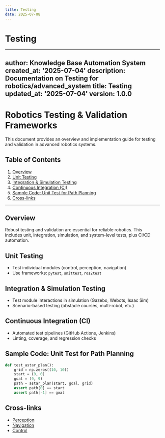 ```yaml
---
title: Testing
date: 2025-07-08
---
```


# Testing

---
author: Knowledge Base Automation System
created_at: '2025-07-04'
description: Documentation on Testing for robotics/advanced_system
title: Testing
updated_at: '2025-07-04'
version: 1.0.0
---

# Robotics Testing & Validation Frameworks

This document provides an overview and implementation guide for testing and validation in advanced robotics systems.

## Table of Contents
1. [Overview](#overview)
2. [Unit Testing](#unit-testing)
3. [Integration & Simulation Testing](#integration--simulation-testing)
4. [Continuous Integration (CI)](#continuous-integration-ci)
5. [Sample Code: Unit Test for Path Planning](#sample-code-unit-test-for-path-planning)
6. [Cross-links](#cross-links)

---

## Overview

Robust testing and validation are essential for reliable robotics. This includes unit, integration, simulation, and system-level tests, plus CI/CD automation.

## Unit Testing
- Test individual modules (control, perception, navigation)
- Use frameworks: `pytest`, `unittest`, `ros2test`

## Integration & Simulation Testing
- Test module interactions in simulation (Gazebo, Webots, Isaac Sim)
- Scenario-based testing (obstacle courses, multi-robot, etc.)

## Continuous Integration (CI)
- Automated test pipelines (GitHub Actions, Jenkins)
- Linting, coverage, and regression checks

## Sample Code: Unit Test for Path Planning
```python
def test_astar_plan():
    grid = np.zeros((10, 10))
    start = (0, 0)
    goal = (9, 9)
    path = astar_plan(start, goal, grid)
    assert path[0] == start
    assert path[-1] == goal
```

## Cross-links
- [Perception](./perception/README.md)
- [Navigation](./navigation/README.md)
- [Control](./control/README.md)
